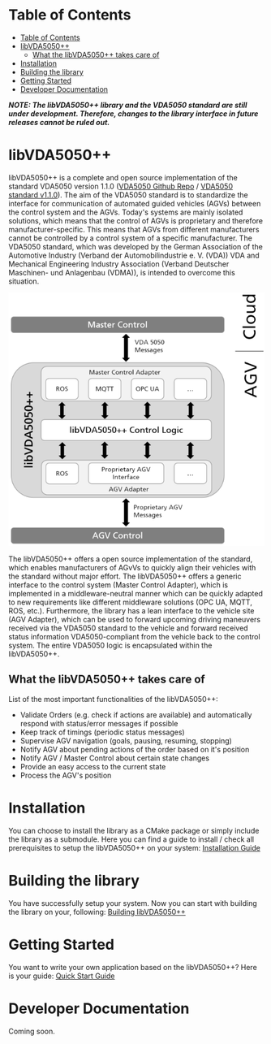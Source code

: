 # Table of Contents

- [Table of Contents](#table-of-contents)
- [libVDA5050++](#libvda5050)
  - [What the libVDA5050++ takes care of](#what-the-libvda5050-takes-care-of)
- [Installation](#installation)
- [Building the library](#building-the-library)
- [Getting Started](#getting-started)
- [Developer Documentation](#developer-documentation)

***NOTE: The libVDA5050++ library and the VDA5050 standard are still under development. Therefore, changes to the library interface in future releases cannot be ruled out.***

# libVDA5050++

libVDA5050++ is a complete and open source implementation of the standard VDA5050 version 1.1.0 ([VDA5050 Github Repo](https://github.com/VDA5050/VDA5050) / [VDA5050 standard v1.1.0](https://github.com/VDA5050/VDA5050/tree/1.1.0)). The aim of the VDA5050 standard is to standardize the interface for communication of automated guided vehicles (AGVs) between the control system and the AGVs. Today's systems are mainly isolated solutions, which means that the control of AGVs is proprietary and therefore manufacturer-specific. This means that AGVs from different manufacturers cannot be controlled by a control system of a specific manufacturer. The VDA5050 standard, which was developed by the German Association of the Automotive Industry (Verband der Automobilindustrie e. V. (VDA)) VDA and Mechanical Engineering Industry Association (Verband Deutscher Maschinen- und Anlagenbau (VDMA)), is intended to overcome this situation. 

![Structure of the libVDA5050++ implementation](docs/resources/libVDA5050++_generic_small.png)

The libVDA5050++ offers a open source implementation of the standard, which enables manufacturers of AGvVs to quickly align their vehicles with the standard without major effort. The libVDA5050++ offers a generic interface to the control system (Master Control Adapter), which is implemented in a middleware-neutral manner which can be quickly adapted to new requirements like different middleware solutions (OPC UA, MQTT, ROS, etc.). Furthermore, the library has a lean interface to the vehicle site (AGV Adapter), which can be used to forward upcoming driving maneuvers received via the VDA5050 standard to the vehicle and forward received status information VDA5050-compliant from the vehicle back to the control system. The entire VDA5050 logic is encapsulated within the libVDA5050++.

## What the libVDA5050++ takes care of

List of the most important functionalities of the libVDA5050++:

- Validate Orders (e.g. check if actions are available) and automatically respond with status/error messages if possible
- Keep track of timings (periodic status messages)
- Supervise AGV navigation (goals, pausing, resuming, stopping)
- Notify AGV about pending actions of the order based on it's position
- Notify AGV / Master Control about certain state changes
- Provide an easy access to the current state
- Process the AGV's position

# Installation

You can choose to install the library as a CMake package or simply
include the library as a submodule.
Here you can find a guide to install / check all prerequisites to setup the libVDA5050++ on your system: [Installation Guide](docs/install.md) 

# Building the library

You have successfully setup your system. Now you can start with building the library on your, following:  [Building libVDA5050++](docs/build.md)
# Getting Started

You want to write your own application based on the libVDA5050++? Here is your guide: [Quick Start Guide](docs/quickstart.md) 

# Developer Documentation 

Coming soon.
